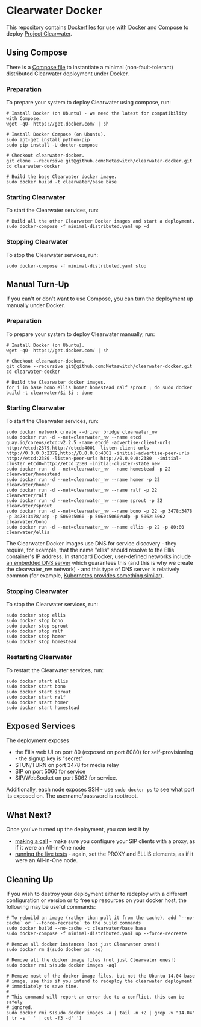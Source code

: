 # Clearwater Docker

This repository contains [Dockerfiles](https://docs.docker.com/reference/builder/) for use with [Docker](https://www.docker.com/) and [Compose](https://docs.docker.com/compose/) to deploy [Project Clearwater](http://www.projectclearwater.org).

## Using Compose

There is a [Compose file](minimal-distributed.yaml) to instantiate a minimal (non-fault-tolerant) distributed Clearwater deployment under Docker.

### Preparation

To prepare your system to deploy Clearwater using compose, run:

    # Install Docker (on Ubuntu) - we need the latest for compatibility with Compose.
    wget -qO- https://get.docker.com/ | sh

    # Install Docker Compose (on Ubuntu).
    sudo apt-get install python-pip
    sudo pip install -U docker-compose

    # Checkout clearwater-docker.
    git clone --recursive git@github.com:Metaswitch/clearwater-docker.git
    cd clearwater-docker

    # Build the base Clearwater docker image.
    sudo docker build -t clearwater/base base

### Starting Clearwater

To start the Clearwater services, run:

    # Build all the other Clearwater Docker images and start a deployment.
    sudo docker-compose -f minimal-distributed.yaml up -d

### Stopping Clearwater

To stop the Clearwater services, run:

    sudo docker-compose -f minimal-distributed.yaml stop

## Manual Turn-Up

If you can't or don't want to use Compose, you can turn the deployment up manually under Docker.

### Preparation

To prepare your system to deploy Clearwater manually, run:

    # Install Docker (on Ubuntu).
    wget -qO- https://get.docker.com/ | sh

    # Checkout clearwater-docker.
    git clone --recursive git@github.com:Metaswitch/clearwater-docker.git
    cd clearwater-docker

    # Build the Clearwater docker images.
    for i in base bono ellis homer homestead ralf sprout ; do sudo docker build -t clearwater/$i $i ; done

### Starting Clearwater

To start the Clearwater services, run:

    sudo docker network create --driver bridge clearwater_nw
    sudo docker run -d --net=clearwater_nw --name etcd quay.io/coreos/etcd:v2.2.5 -name etcd0 -advertise-client-urls http://etcd:2379,http://etcd:4001 -listen-client-urls http://0.0.0.0:2379,http://0.0.0.0:4001 -initial-advertise-peer-urls http://etcd:2380 -listen-peer-urls http://0.0.0.0:2380  -initial-cluster etcd0=http://etcd:2380 -initial-cluster-state new
    sudo docker run -d --net=clearwater_nw --name homestead -p 22 clearwater/homestead
    sudo docker run -d --net=clearwater_nw --name homer -p 22 clearwater/homer
    sudo docker run -d --net=clearwater_nw --name ralf -p 22 clearwater/ralf
    sudo docker run -d --net=clearwater_nw --name sprout -p 22 clearwater/sprout
    sudo docker run -d --net=clearwater_nw --name bono -p 22 -p 3478:3478 -p 3478:3478/udp -p 5060:5060 -p 5060:5060/udp -p 5062:5062 clearwater/bono
    sudo docker run -d --net=clearwater_nw --name ellis -p 22 -p 80:80 clearwater/ellis

The Clearwater Docker images use DNS for service discovery - they require, for example, that the name "ellis" should resolve to the Ellis container's IP address. In standard Docker, user-defined networks include [an embedded DNS server](https://docs.docker.com/engine/userguide/networking/dockernetworks/#docker-embedded-dns-server) which guarantees this (and this is why we create the clearwater_nw network) - and this type of DNS server is relatively common (for example, [Kubernetes provides something similar](http://kubernetes.io/docs/user-guide/services/#dns)).

### Stopping Clearwater

To stop the Clearwater services, run:

    sudo docker stop ellis
    sudo docker stop bono
    sudo docker stop sprout
    sudo docker stop ralf
    sudo docker stop homer
    sudo docker stop homestead
    
### Restarting Clearwater

To restart the Clearwater services, run:

    sudo docker start ellis
    sudo docker start bono
    sudo docker start sprout
    sudo docker start ralf
    sudo docker start homer
    sudo docker start homestead

## Exposed Services

The deployment exposes

-   the Ellis web UI on port 80 (exposed on port 8080) for self-provisioning - the signup key is "secret"
-   STUN/TURN on port 3478 for media relay
-   SIP on port 5060 for service
-   SIP/WebSocket on port 5062 for service.

Additionally, each node exposes SSH - use `sudo docker ps` to see what port its exposed on.  The username/password is root/root.

## What Next?

Once you've turned up the deployment, you can test it by

-   [making a call](http://clearwater.readthedocs.org/en/latest/Making_your_first_call) - make sure you configure your SIP clients with a proxy, as if it were an All-in-One node
-   [running the live tests](http://clearwater.readthedocs.org/en/latest/Running_the_live_tests) - again, set the PROXY and ELLIS elements, as if it were an All-in-One node.

## Cleaning Up

If you wish to destroy your deployment either to redeploy with a different configuration or version or to free up resources on your docker host, the following may be useful commands:

    # To rebuild an image (rather than pull it from the cache), add `--no-cache` or `--force-recreate` to the build commands
    sudo docker build --no-cache -t clearwater/base base
    sudo docker-compose -f minimal-distributed.yaml up --force-recreate
    
    # Remove all docker instances (not just Clearwater ones!)
    sudo docker rm $(sudo docker ps -aq)

    # Remove all the docker image files (not just Clearwater ones!)
    sudo docker rmi $(sudo docker images -aq)

    # Remove most of the docker image files, but not the Ubuntu 14.04 base
    # image, use this if you intend to redeploy the clearwater deployment
    # immediately to save time.
    #
    # This command will report an error due to a conflict, this can be safely
    # ignored.
    sudo docker rmi $(sudo docker images -a | tail -n +2 | grep -v "14.04" | tr -s ' ' | cut -f3 -d' ')
